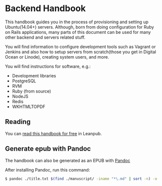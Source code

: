 # Backend Handbook

This handbook guides you in the process of provisioning and setting up Ubuntu(14.04+) servers. Although, born from doing configuration for Ruby on Rails applications, many parts of this document can be used for many other backend and servers related stuff.

You will find information to configure development tools such as Vagrant or Jenkins and also how to setup servers from scratch(those you get in Digital Ocean or Linode), creating system users, and more.

You will find instructions for software, e.g.:

* Development libraries
* PostgreSQL
* RVM
* Ruby \(from source\)
* NodeJS
* Redis
* WKHTMLTOPDF

## Reading

You can [read this handbook for free](https://leanpub.com/backendhandbook) in Leanpub.

## Generate epub with Pandoc

The handbook can also be generated as an EPUB with [Pandoc](https://pandoc.org)

After installing Pandoc, run this command:

```bash
$ pandoc ./title.txt $(find ./manuscript/ -iname "*\.md" | sort -n) -o backend_handbook.epub
```
